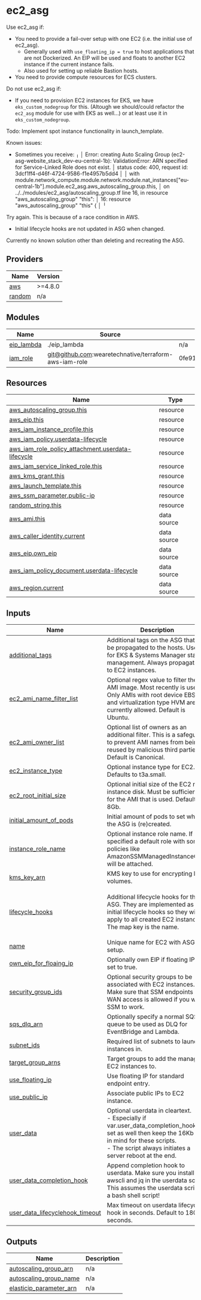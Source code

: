 # ec2_asg

Use ec2_asg if:
- You need to provide a fail-over setup with one EC2 (i.e. the initial use of ec2_asg).
  - Generally used with `use_floating_ip = true` to host applications that are not Dockerized. An EIP will be used and floats to another EC2 instance if the current instance fails.
  - Also used for setting up reliable Bastion hosts.
- You need to provide compute resources for ECS clusters.

Do not use ec2_asg if:
- If you need to provision EC2 instances for EKS, we have `eks_custom_nodegroup` for this. (Altough we should/could refactor the `ec2_asg` module for use with EKS as well...) or at least use it in `eks_custom_nodegroup`.

Todo: Implement spot instance functionality in launch_template.

Known issues:
- Sometimes you receive:
╷
│ Error: creating Auto Scaling Group (ec2-asg-website_stack_dev-eu-central-1b): ValidationError: ARN specified for Service-Linked Role does not exist.
│       status code: 400, request id: 3dcf1ff4-d46f-4724-9586-f1e4957b5dd4
│ 
│   with module.network_compute.module.network.module.nat_instances["eu-central-1b"].module.ec2_asg.aws_autoscaling_group.this,
│   on ../../modules/ec2_asg/autoscaling_group.tf line 16, in resource "aws_autoscaling_group" "this":
│   16: resource "aws_autoscaling_group" "this" {
│ 
╵

Try again. This is because of a race condition in AWS.

- Initial lifecycle hooks are not updated in ASG when changed.

Currently no known solution other than deleting and recreating the ASG.

<!-- BEGIN_TF_DOCS -->
## Providers

| Name | Version |
|------|---------|
| <a name="provider_aws"></a> [aws](#provider\_aws) | >=4.8.0 |
| <a name="provider_random"></a> [random](#provider\_random) | n/a |

## Modules

| Name | Source | Version |
|------|--------|---------|
| <a name="module_eip_lambda"></a> [eip\_lambda](#module\_eip\_lambda) | ./eip_lambda | n/a |
| <a name="module_iam_role"></a> [iam\_role](#module\_iam\_role) | git@github.com:wearetechnative/terraform-aws-iam-role | 0fe916c27097706237692122e09f323f55e8237e |

## Resources

| Name | Type |
|------|------|
| [aws_autoscaling_group.this](https://registry.terraform.io/providers/hashicorp/aws/latest/docs/resources/autoscaling_group) | resource |
| [aws_eip.this](https://registry.terraform.io/providers/hashicorp/aws/latest/docs/resources/eip) | resource |
| [aws_iam_instance_profile.this](https://registry.terraform.io/providers/hashicorp/aws/latest/docs/resources/iam_instance_profile) | resource |
| [aws_iam_policy.userdata-lifecycle](https://registry.terraform.io/providers/hashicorp/aws/latest/docs/resources/iam_policy) | resource |
| [aws_iam_role_policy_attachment.userdata-lifecycle](https://registry.terraform.io/providers/hashicorp/aws/latest/docs/resources/iam_role_policy_attachment) | resource |
| [aws_iam_service_linked_role.this](https://registry.terraform.io/providers/hashicorp/aws/latest/docs/resources/iam_service_linked_role) | resource |
| [aws_kms_grant.this](https://registry.terraform.io/providers/hashicorp/aws/latest/docs/resources/kms_grant) | resource |
| [aws_launch_template.this](https://registry.terraform.io/providers/hashicorp/aws/latest/docs/resources/launch_template) | resource |
| [aws_ssm_parameter.public-ip](https://registry.terraform.io/providers/hashicorp/aws/latest/docs/resources/ssm_parameter) | resource |
| [random_string.this](https://registry.terraform.io/providers/hashicorp/random/latest/docs/resources/string) | resource |
| [aws_ami.this](https://registry.terraform.io/providers/hashicorp/aws/latest/docs/data-sources/ami) | data source |
| [aws_caller_identity.current](https://registry.terraform.io/providers/hashicorp/aws/latest/docs/data-sources/caller_identity) | data source |
| [aws_eip.own_eip](https://registry.terraform.io/providers/hashicorp/aws/latest/docs/data-sources/eip) | data source |
| [aws_iam_policy_document.userdata-lifecycle](https://registry.terraform.io/providers/hashicorp/aws/latest/docs/data-sources/iam_policy_document) | data source |
| [aws_region.current](https://registry.terraform.io/providers/hashicorp/aws/latest/docs/data-sources/region) | data source |

## Inputs

| Name | Description | Type | Default | Required |
|------|-------------|------|---------|:--------:|
| <a name="input_additional_tags"></a> [additional\_tags](#input\_additional\_tags) | Additional tags on the ASG that will be propagated to the hosts. Useful for EKS & Systems Manager state management. Always propagated to EC2 instances. | `map(string)` | `{}` | no |
| <a name="input_ec2_ami_name_filter_list"></a> [ec2\_ami\_name\_filter\_list](#input\_ec2\_ami\_name\_filter\_list) | Optional regex value to filter the AMI image. Most recently is used. Only AMIs with root device EBS and virtualization type HVM are currently allowed. Default is Ubuntu. | `list(string)` | <pre>[<br>  "ubuntu/images/hvm-ssd/ubuntu-focal-20.04-amd64-server-*"<br>]</pre> | no |
| <a name="input_ec2_ami_owner_list"></a> [ec2\_ami\_owner\_list](#input\_ec2\_ami\_owner\_list) | Optional list of owners as an additional filter. This is a safeguard to prevent AMI names from being reused by malicious third parties. Default is Canonical. | `list(string)` | <pre>[<br>  "099720109477"<br>]</pre> | no |
| <a name="input_ec2_instance_type"></a> [ec2\_instance\_type](#input\_ec2\_instance\_type) | Optional instance type for EC2. Defaults to t3a.small. | `string` | `"t3a.small"` | no |
| <a name="input_ec2_root_initial_size"></a> [ec2\_root\_initial\_size](#input\_ec2\_root\_initial\_size) | Optional initial size of the EC2 root instance disk. Must be sufficient for the AMI that is used. Defaults to 8Gb. | `number` | `8` | no |
| <a name="input_initial_amount_of_pods"></a> [initial\_amount\_of\_pods](#input\_initial\_amount\_of\_pods) | Initial amount of pods to set when the ASG is (re)created. | `number` | `0` | no |
| <a name="input_instance_role_name"></a> [instance\_role\_name](#input\_instance\_role\_name) | Optional instance role name. If not specified a default role with some policies like AmazonSSMManagedInstanceCore will be attached. | `string` | `null` | no |
| <a name="input_kms_key_arn"></a> [kms\_key\_arn](#input\_kms\_key\_arn) | KMS key to use for encrypting EBS volumes. | `string` | n/a | yes |
| <a name="input_lifecycle_hooks"></a> [lifecycle\_hooks](#input\_lifecycle\_hooks) | Additional lifecycle hooks for this ASG. They are implemented as initial lifecycle hooks so they will apply to all created EC2 instances. The map key is the name. | <pre>map(object({<br>    timeout_in_seconds = number<br>    launch_lifecycle = bool<br>    notification_metadata = string<br>  }))</pre> | `{}` | no |
| <a name="input_name"></a> [name](#input\_name) | Unique name for EC2 with ASG setup. | `string` | n/a | yes |
| <a name="input_own_eip_for_floaing_ip"></a> [own\_eip\_for\_floaing\_ip](#input\_own\_eip\_for\_floaing\_ip) | Optionally own EIP if floating IP is set to true. | `string` | `null` | no |
| <a name="input_security_group_ids"></a> [security\_group\_ids](#input\_security\_group\_ids) | Optional security groups to be associated with EC2 instances. Make sure that SSM endpoints or WAN access is allowed if you want SSM to work. | `list(string)` | `[]` | no |
| <a name="input_sqs_dlq_arn"></a> [sqs\_dlq\_arn](#input\_sqs\_dlq\_arn) | Optionally specify a normal SQS queue to be used as DLQ for EventBridge and Lambda. | `string` | `null` | no |
| <a name="input_subnet_ids"></a> [subnet\_ids](#input\_subnet\_ids) | Required list of subnets to launch instances in. | `list(string)` | n/a | yes |
| <a name="input_target_group_arns"></a> [target\_group\_arns](#input\_target\_group\_arns) | Target groups to add the managed EC2 instances to. | `list(string)` | `[]` | no |
| <a name="input_use_floating_ip"></a> [use\_floating\_ip](#input\_use\_floating\_ip) | Use floating IP for standard endpoint entry. | `bool` | `true` | no |
| <a name="input_use_public_ip"></a> [use\_public\_ip](#input\_use\_public\_ip) | Associate public IPs to EC2 instance. | `bool` | `false` | no |
| <a name="input_user_data"></a> [user\_data](#input\_user\_data) | Optional userdata in cleartext.<br>- Especially if var.user\_data\_completion\_hook is set as well then keep the 16Kb limit in mind for these scripts.<br>- The script always initiates a server reboot at the end. | `string` | `""` | no |
| <a name="input_user_data_completion_hook"></a> [user\_data\_completion\_hook](#input\_user\_data\_completion\_hook) | Append completion hook to userdata. Make sure you install awscli and jq in the userdata script. This assumes the userdata script is a bash shell script! | `bool` | `false` | no |
| <a name="input_user_data_lifecyclehook_timeout"></a> [user\_data\_lifecyclehook\_timeout](#input\_user\_data\_lifecyclehook\_timeout) | Max timeout on userdata lifecycle hook in seconds. Default to 1800 seconds. | `number` | `1800` | no |

## Outputs

| Name | Description |
|------|-------------|
| <a name="output_autoscaling_group_arn"></a> [autoscaling\_group\_arn](#output\_autoscaling\_group\_arn) | n/a |
| <a name="output_autoscaling_group_name"></a> [autoscaling\_group\_name](#output\_autoscaling\_group\_name) | n/a |
| <a name="output_elasticip_parameter_arn"></a> [elasticip\_parameter\_arn](#output\_elasticip\_parameter\_arn) | n/a |
<!-- END_TF_DOCS -->